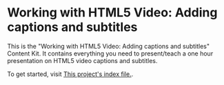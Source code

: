 # Working with HTML5 Video: Adding captions and subtitles

This is the "Working with HTML5 Video: Adding captions and subtitles" Content Kit. It contains everything you need to present/teach a one hour presentation on HTML5 video captions and subtitles.

To get started, visit [This project's index file.](http://chrisdavidmills.github.io/html5-captions-and-subtitles-content-kit/).